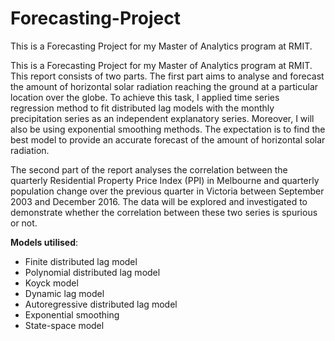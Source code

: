 # Forecasting-Project
This is a Forecasting Project for my Master of Analytics program at RMIT.

This is a Forecasting Project for my Master of Analytics program at RMIT. This report consists of two parts. The first part aims to analyse and forecast the amount of horizontal solar radiation reaching the ground at a particular location over the globe. To achieve this task, I applied time series regression method to fit distributed lag models with the monthly precipitation series as an independent explanatory series. Moreover, I will also be using exponential smoothing methods. The expectation is to find the best model to provide an accurate forecast of the amount of horizontal solar radiation.

The second part of the report analyses the correlation between the quarterly Residential Property Price Index (PPI) in Melbourne and quarterly population change over the previous quarter in Victoria between September 2003 and December 2016. The data will be explored and investigated to demonstrate whether the correlation between these two series is spurious or not.

**Models utilised**:
- Finite distributed lag model
- Polynomial distributed lag model
- Koyck model
- Dynamic lag model
- Autoregressive distributed lag model
- Exponential smoothing
- State-space model
